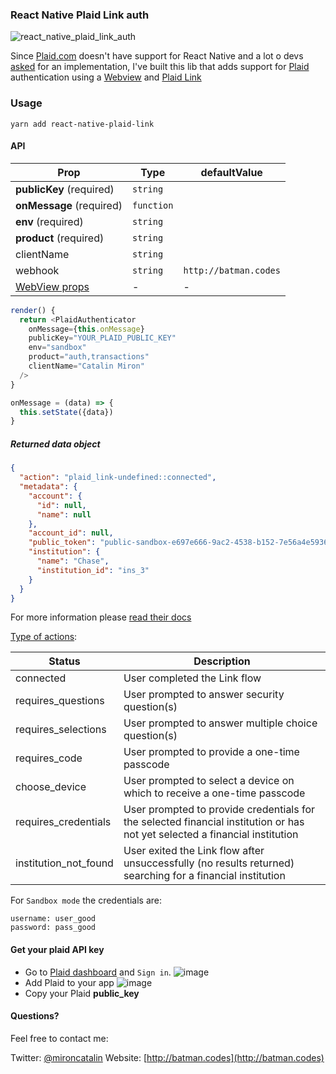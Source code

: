 ### React Native Plaid Link auth

![react_native_plaid_link_auth](https://user-images.githubusercontent.com/2805320/29003828-ad4ab974-7ac6-11e7-90f9-e7b637b58de1.gif)

Since [Plaid.com](https://plaid.com/) doesn't have support for React Native and
a lot o devs [asked](https://github.com/plaid/link/issues/153) for an
implementation, I've built this lib that adds support for
[Plaid](https://plaid.com/) authentication using a
[Webview](https://plaid.com/docs/quickstart/#webview-integration) and
[Plaid Link](https://blog.plaid.com/announcing-a-new-mobile-experience-for-link/)

### Usage

`yarn add react-native-plaid-link`

#### API

| Prop                                                                       | Type       | defaultValue          |
| -------------------------------------------------------------------------- | ---------- | --------------------- |
| **publicKey** (required)                                                   | `string`   |                       |
| **onMessage** (required)                                                   | `function` |                       |
| **env** (required)                                                         | `string`   |                       |
| **product** (required)                                                     | `string`   |                       |
| clientName                                                                 | `string`   |                       |
| webhook                                                                    | `string`   | `http://batman.codes` |
| [WebView props](https://facebook.github.io/react-native/docs/webview.html) | -          | -                     |

```js
render() {
  return <PlaidAuthenticator
    onMessage={this.onMessage}
    publicKey="YOUR_PLAID_PUBLIC_KEY"
    env="sandbox"
    product="auth,transactions"
    clientName="Catalin Miron"
  />
}

onMessage = (data) => {
  this.setState({data})
}
```

##### Returned **data** object

```json
{
  "action": "plaid_link-undefined::connected",
  "metadata": {
    "account": {
      "id": null,
      "name": null
    },
    "account_id": null,
    "public_token": "public-sandbox-e697e666-9ac2-4538-b152-7e56a4e59365",
    "institution": {
      "name": "Chase",
      "institution_id": "ins_3"
    }
  }
}
```

For more information please
[read their docs](https://plaid.com/docs/quickstart/#accessing-item-data)

[Type of actions](https://plaid.com/docs/api/#onexit-callback):

| Status                | Description                                                                                                                 |
| --------------------- | --------------------------------------------------------------------------------------------------------------------------- |
| connected             | User completed the Link flow                                                                                                |
| requires_questions    | User prompted to answer security question(s)                                                                                |
| requires_selections   | User prompted to answer multiple choice question(s)                                                                         |
| requires_code         | User prompted to provide a one-time passcode                                                                                |
| choose_device         | User prompted to select a device on which to receive a one-time passcode                                                    |
| requires_credentials  | User prompted to provide credentials for the selected financial institution or has not yet selected a financial institution |
| institution_not_found | User exited the Link flow after unsuccessfully (no results returned) searching for a financial institution                  |

For `Sandbox mode` the credentials are:

```
username: user_good
password: pass_good
```

#### Get your plaid API key

* Go to [Plaid dashboard](https://dashboard.plaid.com/signin) and `Sign in`.
  ![image](https://user-images.githubusercontent.com/2805320/29003405-274c972c-7abf-11e7-89f5-dffce0d0132a.png)
* Add Plaid to your app
  ![image](https://user-images.githubusercontent.com/2805320/29003409-36d48042-7abf-11e7-8e55-01a1e184fb49.png)
* Copy your Plaid **public_key**

#### Questions?

Feel free to contact me:

Twitter: [@mironcatalin](http://twitter.com) Website:
[http://batman.codes](http://batman.codes)
